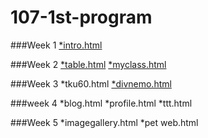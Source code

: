 # 107-1st-program
###Week 1
[*intro.html](https://github.com/mentally24/107-1st-program/blob/master/w01/intro.html)

###Week 2
[*table.html](https://github.com/mentally24/107-1st-program/blob/master/w02/table.html)
[*myclass.html](https://github.com/mentally24/107-1st-program/blob/master/w02/myclass.html)

###Week 3
*tku60.html
[*divnemo.html](https://github.com/mentally24/107-1st-program/blob/master/W03/divnemo.html)

###week 4
*blog.html
*profile.html
*ttt.html

###Week 5
*imagegallery.html
*pet web.html
<!--stackedit_data:
eyJoaXN0b3J5IjpbMjY0NzQ3NjE4LDEzNjAzODk5MTZdfQ==
-->